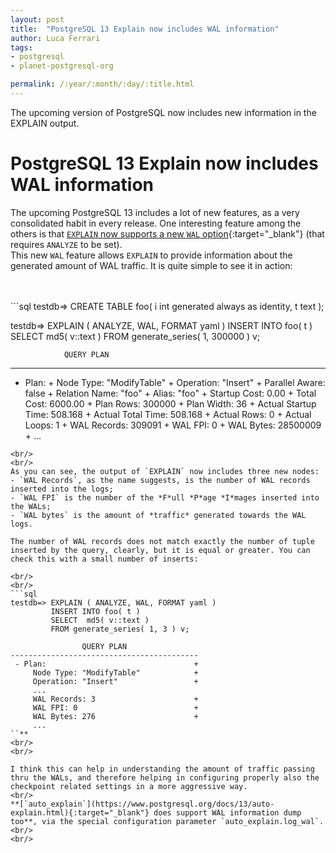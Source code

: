 ```yaml
---
layout: post
title:  "PostgreSQL 13 Explain now includes WAL information"
author: Luca Ferrari
tags:
- postgresql
- planet-postgresql-org

permalink: /:year/:month/:day/:title.html
---
```

The upcoming version of PostgreSQL now includes new information in the EXPLAIN output.

# PostgreSQL 13 Explain now includes WAL information

The upcoming PostgreSQL 13 includes a lot of new features, as a very consolidated habit in every release. One interesting feature among the others is that [`EXPLAIN` now supports a new `WAL` option](https://www.postgresql.org/docs/13/sql-explain.html){:target="_blank"} (that requires `ANALYZE` to be set).
<br/>
This new `WAL` feature allows `EXPLAIN` to provide information about the generated amount of WAL traffic.
It is quite simple to see it in action:

<br/>
<br/>
```sql
testdb=> CREATE TABLE foo( i int generated always as identity, t text );

testdb=> EXPLAIN ( ANALYZE, WAL, FORMAT yaml ) 
         INSERT INTO foo( t )
         SELECT  md5( v::text )
         FROM generate_series( 1, 300000 ) v;  
         
                QUERY PLAN                
------------------------------------------
 - Plan:                                 +
     Node Type: "ModifyTable"            +
     Operation: "Insert"                 +
     Parallel Aware: false               +
     Relation Name: "foo"                +
     Alias: "foo"                        +
     Startup Cost: 0.00                  +
     Total Cost: 6000.00                 +
     Plan Rows: 300000                   +
     Plan Width: 36                      +
     Actual Startup Time: 508.168        +
     Actual Total Time: 508.168          +
     Actual Rows: 0                      +
     Actual Loops: 1                     +
     WAL Records: 309091                 +
     WAL FPI: 0                          +
     WAL Bytes: 28500009                 +
     ...
```
<br/>
<br/>
As you can see, the output of `EXPLAIN` now includes three new nodes:
- `WAL Records`, as the name suggests, is the number of WAL records inserted into the logs;
- `WAL FPI` is the number of the *F*ull *P*age *I*mages inserted into the WALs;
- `WAL bytes` is the amount of *traffic* generated towards the WAL logs.

The number of WAL records does not match exactly the number of tuple inserted by the query, clearly, but it is equal or greater. You can check this with a small number of inserts:

<br/>
<br/>
```sql
testdb=> EXPLAIN ( ANALYZE, WAL, FORMAT yaml ) 
         INSERT INTO foo( t )
         SELECT  md5( v::text )
         FROM generate_series( 1, 3 ) v;
         
                QUERY PLAN                
------------------------------------------
 - Plan:                                 +
     Node Type: "ModifyTable"            +
     Operation: "Insert"                 +
     ...
     WAL Records: 3                      +
     WAL FPI: 0                          +
     WAL Bytes: 276                      +
     ...
``**
<br/>
<br/>

I think this can help in understanding the amount of traffic passing thru the WALs, and therefore helping in configuring properly also the checkpoint related settings in a more aggressive way.
<br/>
**[`auto_explain`](https://www.postgresql.org/docs/13/auto-explain.html){:target="_blank"} does support WAL information dump too**, via the special configuration parameter `auto_explain.log_wal`.
<br/>
<br/>
